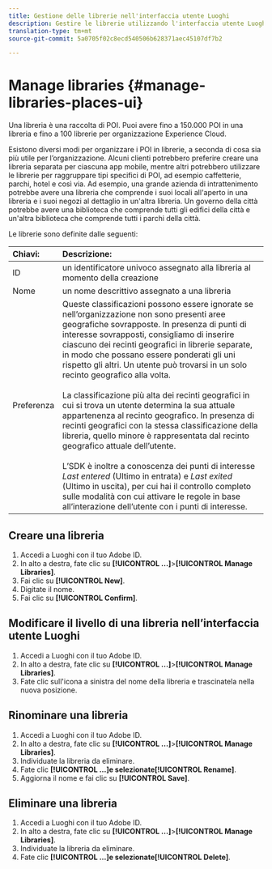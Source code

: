 ```yaml
---
title: Gestione delle librerie nell'interfaccia utente Luoghi
description: Gestire le librerie utilizzando l'interfaccia utente Luoghi.
translation-type: tm+mt
source-git-commit: 5a0705f02c8ecd540506b628371aec45107df7b2

---
```



# Manage libraries {#manage-libraries-places-ui}

Una libreria è una raccolta di POI. Puoi avere fino a 150.000 POI in una libreria e fino a 100 librerie per organizzazione Experience Cloud.

Esistono diversi modi per organizzare i POI in librerie, a seconda di cosa sia più utile per l’organizzazione. Alcuni clienti potrebbero preferire creare una libreria separata per ciascuna app mobile, mentre altri potrebbero utilizzare le librerie per raggruppare tipi specifici di POI, ad esempio caffetterie, parchi, hotel e così via. Ad esempio, una grande azienda di intrattenimento potrebbe avere una libreria che comprende i suoi locali all&#39;aperto in una libreria e i suoi negozi al dettaglio in un&#39;altra libreria. Un governo della città potrebbe avere una biblioteca che comprende tutti gli edifici della città e un&#39;altra biblioteca che comprende tutti i parchi della città.

Le librerie sono definite dalle seguenti:

| Chiavi: | Descrizione: |
| :--- | :--- |
| ID | un identificatore univoco assegnato alla libreria al momento della creazione |
| Nome | un nome descrittivo assegnato a una libreria |
| Preferenza | Queste classificazioni possono essere ignorate se nell’organizzazione non sono presenti aree geografiche sovrapposte. In presenza di punti di interesse sovrapposti, consigliamo di inserire ciascuno dei recinti geografici in librerie separate, in modo che possano essere ponderati gli uni rispetto gli altri. Un utente può trovarsi in un solo recinto geografico alla volta. <br><br>La classificazione più alta dei recinti geografici in cui si trova un utente determina la sua attuale appartenenza al recinto geografico. In presenza di recinti geografici con la stessa classificazione della libreria, quello minore è rappresentata dal recinto geografico attuale dell’utente. <br><br>L’SDK è inoltre a conoscenza dei punti di interesse *Last entered* (Ultimo in entrata) e *Last exited* (Ultimo in uscita), per cui hai il controllo completo sulle modalità con cui attivare le regole in base all’interazione dell’utente con i punti di interesse. |

## Creare una libreria

1. Accedi a Luoghi con il tuo Adobe ID.
1. In alto a destra, fate clic su **[!UICONTROL ...]**>**[!UICONTROL Manage Libraries]**.
1. Fai clic su **[!UICONTROL New]**.
1. Digitate il nome.
1. Fai clic su **[!UICONTROL Confirm]**.

## Modificare il livello di una libreria nell’interfaccia utente Luoghi

1. Accedi a Luoghi con il tuo Adobe ID.
1. In alto a destra, fate clic su **[!UICONTROL ...]**>**[!UICONTROL Manage Libraries]**.
1. Fate clic sull&#39;icona a sinistra del nome della libreria e trascinatela nella nuova posizione.

## Rinominare una libreria

1. Accedi a Luoghi con il tuo Adobe ID.
1. In alto a destra, fate clic su **[!UICONTROL ...]**>**[!UICONTROL Manage Libraries]**.
1. Individuate la libreria da eliminare.
1. Fate clic **[!UICONTROL ...]**e selezionate**[!UICONTROL Rename]**.
1. Aggiorna il nome e fai clic su **[!UICONTROL Save]**.

## Eliminare una libreria

1. Accedi a Luoghi con il tuo Adobe ID.
1. In alto a destra, fate clic su **[!UICONTROL ...]**>**[!UICONTROL Manage Libraries]**.
1. Individuate la libreria da eliminare.
1. Fate clic **[!UICONTROL ...]**e selezionate**[!UICONTROL Delete]**.

